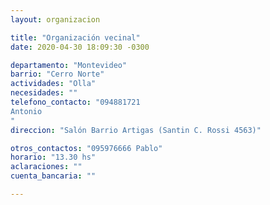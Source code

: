 ```yaml
---
layout: organizacion

title: "Organización vecinal"
date: 2020-04-30 18:09:30 -0300

departamento: "Montevideo"
barrio: "Cerro Norte"
actividades: "Olla"
necesidades: ""
telefono_contacto: "094881721
Antonio
"
direccion: "Salón Barrio Artigas (Santin C. Rossi 4563)"

otros_contactos: "095976666 Pablo"
horario: "13.30 hs"
aclaraciones: ""
cuenta_bancaria: ""

---
```

